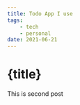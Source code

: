 ```yaml
---
title: Todo App I use
tags: 
    - tech
    - personal
date: 2021-06-21
---
```


# {title}

This is second post
